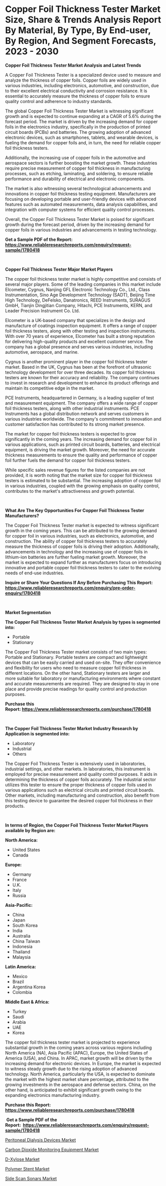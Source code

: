 <p><h1>Copper Foil Thickness Tester Market Size, Share & Trends Analysis Report By Material, By Type, By End-user, By Region, And Segment Forecasts, 2023 - 2030</h1></p><p><strong>Copper Foil Thickness Tester Market Analysis and Latest Trends</strong></p>
<p><p>A Copper Foil Thickness Tester is a specialized device used to measure and analyze the thickness of copper foils. Copper foils are widely used in various industries, including electronics, automotive, and construction, due to their excellent electrical conductivity and corrosion resistance. It is essential to accurately measure the thickness of copper foils to ensure quality control and adherence to industry standards.</p><p>The global Copper Foil Thickness Tester Market is witnessing significant growth and is expected to continue expanding at a CAGR of 5.6% during the forecast period. The market is driven by the increasing demand for copper foils in the electronics industry, specifically in the production of printed circuit boards (PCBs) and batteries. The growing adoption of advanced electronic devices, such as smartphones, tablets, and wearable devices, is fueling the demand for copper foils and, in turn, the need for reliable copper foil thickness testers.</p><p>Additionally, the increasing use of copper foils in the automotive and aerospace sectors is further boosting the market growth. These industries require precise measurement of copper foil thickness in manufacturing processes, such as etching, laminating, and soldering, to ensure reliable performance and durability of electrical and electronic components.</p><p>The market is also witnessing several technological advancements and innovations in copper foil thickness testing equipment. Manufacturers are focusing on developing portable and user-friendly devices with advanced features such as automated measurements, data analysis capabilities, and integration with computer systems for efficient quality control processes.</p><p>Overall, the Copper Foil Thickness Tester Market is poised for significant growth during the forecast period, driven by the increasing demand for copper foils in various industries and advancements in testing technology.</p></p>
<p><strong>Get a Sample PDF of the Report:&nbsp; <a href="https://www.reliableresearchreports.com/enquiry/request-sample/1780418">https://www.reliableresearchreports.com/enquiry/request-sample/1780418</a></strong></p>
<p>&nbsp;</p>
<p><strong>Copper Foil Thickness Tester Major Market Players</strong></p>
<p><p>The copper foil thickness tester market is highly competitive and consists of several major players. Some of the leading companies in this market include Elcometer, Cygnus, Nanjing GFL Electronic Technology Co., Ltd., Class Instrumentation, Sino Age Development Technology (SADT), Beijing Time High Technology, DeFelsko, Danatronics, REED Instruments, SURAGUS GmbH, Tianjin Dingjitian Company, Hitachi, PCE Instruments, KERN, and Leader Precision Instrument Co. Ltd.</p><p>Elcometer is a UK-based company that specializes in the design and manufacture of coatings inspection equipment. It offers a range of copper foil thickness testers, along with other testing and inspection instruments. With over 70 years of experience, Elcometer has built a strong reputation for delivering high-quality products and excellent customer service. The company has a global presence and serves various industries, including automotive, aerospace, and marine.</p><p>Cygnus is another prominent player in the copper foil thickness tester market. Based in the UK, Cygnus has been at the forefront of ultrasonic technology development for over three decades. Its copper foil thickness testers are known for their accuracy and reliability. The company continues to invest in research and development to enhance its product offerings and maintain its competitive edge in the market.</p><p>PCE Instruments, headquartered in Germany, is a leading supplier of test and measurement equipment. The company offers a wide range of copper foil thickness testers, along with other industrial instruments. PCE Instruments has a global distribution network and serves customers in various industries worldwide. The company's commitment to innovation and customer satisfaction has contributed to its strong market presence.</p><p>The market for copper foil thickness testers is expected to grow significantly in the coming years. The increasing demand for copper foil in various applications, such as printed circuit boards, batteries, and electrical equipment, is driving the market growth. Moreover, the need for accurate thickness measurements to ensure the quality and performance of copper foil further fuels the demand for copper foil thickness testers.</p><p>While specific sales revenue figures for the listed companies are not provided, it is worth noting that the market size for copper foil thickness testers is estimated to be substantial. The increasing adoption of copper foil in various industries, coupled with the growing emphasis on quality control, contributes to the market's attractiveness and growth potential.</p></p>
<p>&nbsp;</p>
<p><strong>What Are The Key Opportunities For Copper Foil Thickness Tester Manufacturers?</strong></p>
<p><p>The Copper Foil Thickness Tester market is expected to witness significant growth in the coming years. This can be attributed to the growing demand for copper foil in various industries, such as electronics, automotive, and construction. The ability of copper foil thickness testers to accurately measure the thickness of copper foils is driving their adoption. Additionally, advancements in technology and the increasing use of copper foils in lithium-ion batteries are further fueling market growth. Moreover, the market is expected to expand further as manufacturers focus on introducing innovative and portable copper foil thickness testers to cater to the evolving needs of end-use industries.</p></p>
<p><strong>Inquire or Share Your Questions If Any Before Purchasing This Report: <a href="https://www.reliableresearchreports.com/enquiry/pre-order-enquiry/1780418">https://www.reliableresearchreports.com/enquiry/pre-order-enquiry/1780418</a></strong></p>
<p>&nbsp;</p>
<p><strong>Market Segmentation</strong></p>
<p><strong>The Copper Foil Thickness Tester Market Analysis by types is segmented into:</strong></p>
<p><ul><li>Portable</li><li>Stationary</li></ul></p>
<p><p>The Copper Foil Thickness Tester market consists of two main types: Portable and Stationary. Portable testers are compact and lightweight devices that can be easily carried and used on-site. They offer convenience and flexibility for users who need to measure copper foil thickness in different locations. On the other hand, Stationary testers are larger and more suitable for laboratory or manufacturing environments where constant and accurate measurements are required. They are designed to stay in one place and provide precise readings for quality control and production purposes.</p></p>
<p><strong>Purchase this Report:&nbsp;<a href="https://www.reliableresearchreports.com/purchase/1780418">https://www.reliableresearchreports.com/purchase/1780418</a></strong></p>
<p>&nbsp;</p>
<p><strong>The Copper Foil Thickness Tester Market Industry Research by Application is segmented into:</strong></p>
<p><ul><li>Laboratory</li><li>Industrial</li><li>Others</li></ul></p>
<p><p>The Copper Foil Thickness Tester is extensively used in laboratories, industrial settings, and other markets. In laboratories, this instrument is employed for precise measurement and quality control purposes. It aids in determining the thickness of copper foils accurately. The industrial sector utilizes this tester to ensure the proper thickness of copper foils used in various applications such as electrical circuits and printed circuit boards. Other markets, including manufacturing and construction, also benefit from this testing device to guarantee the desired copper foil thickness in their products.</p></p>
<p>&nbsp;</p>
<p><strong>In terms of Region, the Copper Foil Thickness Tester Market Players available by Region are:</strong></p>
<p>
    <p> <strong> North America: </strong>
        <ul>
            <li>United States</li>
            <li>Canada</li>
        </ul>
        </p> 
    <p> <strong> Europe: </strong>
        <ul>
            <li>Germany</li>
            <li>France</li>
            <li>U.K.</li>
            <li>Italy</li>
            <li>Russia</li>
        </ul>
        </p> 
    <p> <strong> Asia-Pacific: </strong>
        <ul>
            <li>China</li>
            <li>Japan</li>
            <li>South Korea</li>
            <li>India</li>
            <li>Australia</li>
            <li>China Taiwan</li>
            <li>Indonesia</li>
            <li>Thailand</li>
            <li>Malaysia</li>
        </ul>
        </p> 
    <p> <strong> Latin America: </strong>
        <ul>
            <li>Mexico</li>
            <li>Brazil</li>
            <li>Argentina Korea</li>
            <li>Colombia</li>
        </ul>
        </p> 
    <p> <strong> Middle East & Africa: </strong>
        <ul>
            <li>Turkey</li>
            <li>Saudi</li>
            <li>Arabia</li>
            <li>UAE</li>
            <li>Korea</li>
        </ul>
    </p>
    </p>
<p><p>The copper foil thickness tester market is projected to experience substantial growth in the coming years across various regions including North America (NA), Asia Pacific (APAC), Europe, the United States of America (USA), and China. In APAC, market growth will be driven by the increasing demand for electronic devices. In Europe, the market is expected to witness steady growth due to the rising adoption of advanced technology. North America, particularly the USA, is expected to dominate the market with the highest market share percentage, attributed to the growing investments in the aerospace and defense sectors. China, on the other hand, is anticipated to exhibit significant growth owing to the expanding electronics manufacturing industry.</p></p>
<p><strong>Purchase this Report: <a href="https://www.reliableresearchreports.com/purchase/1780418">https://www.reliableresearchreports.com/purchase/1780418</a></strong></p>
<p>&nbsp;<strong>Get a Sample PDF of the Report:&nbsp;&nbsp;<a href="https://www.reliableresearchreports.com/enquiry/request-sample/1780418">https://www.reliableresearchreports.com/enquiry/request-sample/1780418</a></strong></p>
<p><strong></strong></p>
<p><p><a href="https://www.linkedin.com/pulse/peritoneal-dialysis-devices-market-size-2023-2030-global-dh9re/">Peritoneal Dialysis Devices Market</a></p><p><a href="https://www.linkedin.com/pulse/carbon-dioxide-monitoring-equipment-market-size-iqh5e/">Carbon Dioxide Monitoring Equipment Market</a></p><p><a href="https://medium.com/@jewelmohr/d-xylose-market-size-cagr-trends-2024-2030-e31d8327b073">D-Xylose Market</a></p><p><a href="https://www.linkedin.com/pulse/polymer-stent-market-challenges-opportunities-growth-kxqke/">Polymer Stent Market</a></p><p><a href="https://medium.com/@daveblock1987/side-scan-sonars-market-size-cagr-trends-2024-2030-966507a57329">Side Scan Sonars Market</a></p></p>